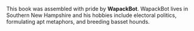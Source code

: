 This book was assembled with pride by <b>WapackBot</b>.  WapackBot lives in Southern New Hampshire and his hobbies include electoral politics, formulating apt metaphors, and breeding basset hounds.
